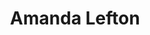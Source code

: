 ---
layout: image
title: Amanda Lefton
source: BOEM.gov
location: assets/img/Bio-LeftonAmanda.jpg
alt-text: professional profile photo of Amanda Lefton
notes: ""
uses:
    - https://codepen.io/kbchumley/pen/qBrZJYB
---